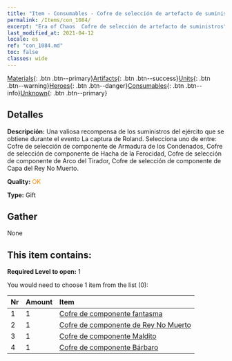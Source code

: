 ```yaml
---
title: "Item - Consumables - Cofre de selección de artefacto de suministros"
permalink: /Items/con_1084/
excerpt: "Era of Chaos  Cofre de selección de artefacto de suministros"
last_modified_at: 2021-04-12
locale: es
ref: "con_1084.md"
toc: false
classes: wide
---
```

 [Materials](/es/Items/){: .btn .btn--primary}[Artifacts](/es/Items/Artifacts/){: .btn .btn--success}[Units](/es/Items/Units/){: .btn .btn--warning}[Heroes](/es/Items/Heroes/){: .btn .btn--danger}[Consumables](/es/Items/Consumables/){: .btn .btn--info}[Unknown](/es/Items/Unknown/){: .btn .btn--primary}

## Detalles
 **Descripción:** Una valiosa recompensa de los suministros del ejército que se obtiene durante el evento La captura de Roland. Selecciona uno de entre: Cofre de selección de componente de Armadura de los Condenados, Cofre de selección de componente de Hacha de la Ferocidad, Cofre de selección de componente de Arco del Tirador, Cofre de selección de componente de Capa del Rey No Muerto.

 **Quality:** <span style="color: #FF8C00">OK</span>

 **Type:** Gift

## Gather

  None

## This item contains:

 **Required Level to open:** 1

 You would need to choose 1 item from the list (0):

  | Nr | Amount |     Item    |
  |:---|:-------|:------------|
  | 1 | 1 | [Cofre de componente fantasma](/es/Items/con_1339/) | 
  | 2 | 1 | [Cofre de componente de Rey No Muerto](/es/Items/con_1340/) | 
  | 3 | 1 | [Cofre de componente Maldito](/es/Items/con_1341/) | 
  | 4 | 1 | [Cofre de componente Bárbaro](/es/Items/con_1342/) | 
